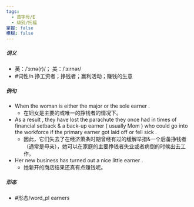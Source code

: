 ```yaml
---
tags:
  - 首字母/E
  - 级别/托福
掌握: false
模糊: false
---
```

##### 词义
- 英：/ˈɜːnə(r)/； 美：/ˈɜːrnər/
- #词性/n  挣工资者；挣钱者；赢利活动；赚钱的生意
##### 例句
- When the woman is either the major or the sole earner .
	- 在妇女是主要的或唯一的挣钱者的情况下。
- As a result , they have lost the parachute they once had in times of financial setback & a back-up earner ( usually Mom ) who could go into the workforce if the primary earner got laid off or fell sick .
	- 因此，它们失去了在经济萧条时期曾经有过的缓解举措&一个后备挣钱者（通常是母亲），她可以在家庭的主要挣钱者失业或者病倒的时候出去工作。
- Her new business has turned out a nice little earner .
	- 她新开的商店结果还真有点赚钱呢。
##### 形态
- #形态/word_pl earners
